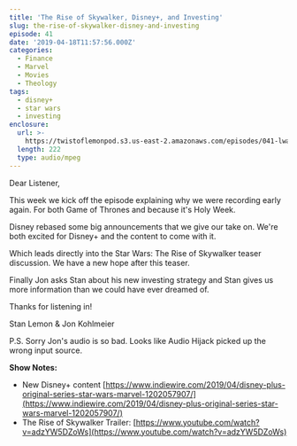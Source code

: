```yaml
---
title: 'The Rise of Skywalker, Disney+, and Investing'
slug: the-rise-of-skywalker-disney-and-investing
episode: 41
date: '2019-04-18T11:57:56.000Z'
categories:
  - Finance
  - Marvel
  - Movies
  - Theology
tags:
  - disney+
  - star wars
  - investing
enclosure:
  url: >-
    https://twistoflemonpod.s3.us-east-2.amazonaws.com/episodes/041-lwatol-20190418.mp3
  length: 222
  type: audio/mpeg
---
```


Dear Listener,

This week we kick off the episode explaining why we were recording early again. For both Game of Thrones and because it's Holy Week.

Disney rebased some big announcements that we give our take on. We're both excited for Disney+ and the content to come with it.

Which leads directly into the Star Wars: The Rise of Skywalker teaser discussion. We have a new hope after this teaser.

Finally Jon asks Stan about his new investing strategy and Stan gives us more information than we could have ever dreamed of.

Thanks for listening in!

Stan Lemon & Jon Kohlmeier

P.S. Sorry Jon's audio is so bad. Looks like Audio Hijack picked up the wrong input source.

**Show Notes:**

- New Disney+ content [https://www.indiewire.com/2019/04/disney-plus-original-series-star-wars-marvel-1202057907/](https://www.indiewire.com/2019/04/disney-plus-original-series-star-wars-marvel-1202057907/)
- The Rise of Skywalker Trailer: [https://www.youtube.com/watch?v=adzYW5DZoWs](https://www.youtube.com/watch?v=adzYW5DZoWs)
